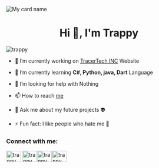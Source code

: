 

![My card name](https://cardivo.vercel.app/api?name=TRAPPY&description=Hi,%20Welcome%20To%20My%20Profile%20❤&image=https://avatars.githubusercontent.com/u/98483628?s=400&u=d0bc833d6e92330024267f951217ea343c939b09&v=4&backgroundColor=%23ecf0f1&instagram=trappy.ke&github=Trappyke&twitter=Trappy_W&pattern=leaf&colorPattern=%23eaeaea)

<h1 align="center">Hi 👋, I'm Trappy</h1>

<p align="left"> <img src="https://komarev.com/ghpvc/?username=Trappyke&label=Profile%20views&color=0e75b6&style=flat" alt="trappy" /> </p>

- 🔭 I’m currently working on [TracerTech INC](https://t.me/tracertech) Website

- 🌱 I’m currently learning **C#, Python, java, Dart** Language

- 🤝 I’m looking for help with Nothing

- 📫 How to reach [me](https://Wa.me/254727472670?text=Hello%20P3P3%20Bro)
- 💬 Ask me about my future projects 👽

- ⚡ Fun fact: I like people who hate me 🙂


<h3 align="left">Connect with me:</h3>
<p align="left">
<a href="https://instagram.com/trappy.ke" target="blank"><img align="center" src="https://raw.githubusercontent.com/rahuldkjain/github-profile-readme-generator/master/src/images/icons/Social/instagram.svg" alt="trappy" height="30" width="40" /></a> <a href="https://www.youtube.com/channel/UCLOUU92x6cAmacsKv5VXkYg" target="blank"><img align="center" src="https://raw.githubusercontent.com/rahuldkjain/github-profile-readme-generator/master/src/images/icons/Social/youtube.svg" alt="trappy" height="30" width="40" /></a><a href="https://wa.me/254727472670?text=hello" target="blank"><img align="center" src="https://raw.githubusercontent.com/rahuldkjain/github-profile-readme-generator/master/src/images/icons/Social/whatsapp.svg" alt="trappy" height="30" width="40" /></a><a href="https://t.me/T_rappy" target="blank"><img align="center" src="https://raw.githubusercontent.com/rahuldkjain/github-profile-readme-generator/master/src/images/icons/Social/telegram.svg" alt="trappy" height="30" width="40" /></a>

</p>
